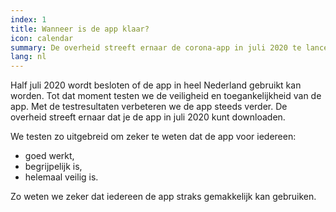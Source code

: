 ```yaml
---
index: 1
title: Wanneer is de app klaar?
icon: calendar
summary: De overheid streeft ernaar de corona-app in juli 2020 te lanceren. 
lang: nl
---
```


Half juli 2020 wordt besloten of de app in heel Nederland gebruikt kan worden. Tot dat moment testen we de veiligheid en toegankelijkheid van de app. Met de testresultaten verbeteren we de app steeds verder. De overheid streeft ernaar dat je de app in juli 2020 kunt downloaden.

We testen zo uitgebreid om zeker te weten dat de app voor iedereen:

- goed werkt,
- begrijpelijk is,
- helemaal veilig is. 

Zo weten we zeker dat iedereen de app straks gemakkelijk kan gebruiken. 


<!--div class="video">
    <iframe src="https://www.youtube.com/embed/D__UaR5MQao" allow="accelerometer; autoplay; encrypted-media; gyroscope; picture-in-picture" allowfullscreen></iframe>
</div-->
